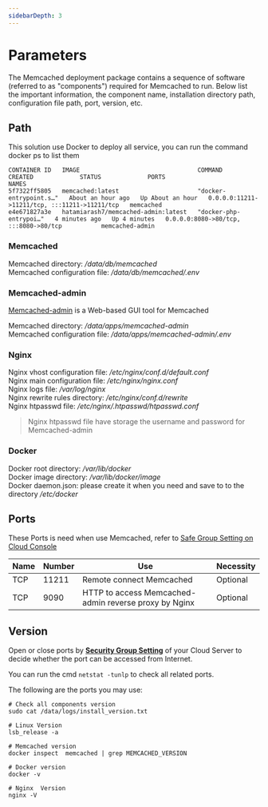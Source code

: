 ```yaml
---
sidebarDepth: 3
---
```


# Parameters

The Memcached deployment package contains a sequence of software (referred to as "components") required for Memcached to run. Below list the important information, the component name, installation directory path, configuration file path, port, version, etc.

## Path

This solution use Docker to deploy all service, you can run the command docker ps to list them

```
CONTAINER ID   IMAGE                                 COMMAND                  CREATED             STATUS             PORTS                                           NAMES
5f7322ff5805   memcached:latest                      "docker-entrypoint.s…"   About an hour ago   Up About an hour   0.0.0.0:11211->11211/tcp, :::11211->11211/tcp   memcached
e4e671827a3e   hatamiarash7/memcached-admin:latest   "docker-php-entrypoi…"   4 minutes ago   Up 4 minutes   0.0.0.0:8080->80/tcp, :::8080->80/tcp           memcached-admin
```

### Memcached

Memcached directory: */data/db/memcached*  
Memcached configuration file: */data/db/memcached/.env*  

### Memcached-admin

[Memcached-admin](https://github.com/hatamiarash7/Memcached-Admin) is a Web-based GUI tool for Memcached

Memcached directory: */data/apps/memcached-admin*  
Memcached configuration file: */data/apps/memcached-admin/.env*  

### Nginx

Nginx vhost configuration file: */etc/nginx/conf.d/default.conf*    
Nginx main configuration file: */etc/nginx/nginx.conf*   
Nginx logs file: */var/log/nginx*  
Nginx rewrite rules directory: */etc/nginx/conf.d/rewrite*  
Nginx htpasswd file: */etc/nginx/.htpasswd/htpasswd.conf* 

> Nginx htpasswd file have storage the username and password for Memcached-admin

### Docker

Docker root directory: */var/lib/docker*  
Docker image directory: */var/lib/docker/image*   
Docker daemon.json: please create it when you need and save to to the directory */etc/docker*   

## Ports

These Ports is need when use Memcached, refer to [Safe Group Setting on Cloud Console](https://support.websoft9.com/docs/faq/tech-instance.html)

| Name | Number | Use |  Necessity |
| --- | --- | --- | --- |
| TCP | 11211 | Remote connect Memcached | Optional |
| TCP | 9090 | HTTP to access Memcached-admin reverse proxy by Nginx | Optional |

## Version

Open or close ports by **[Security Group Setting](https://support.websoft9.com/docs/faq/tech-instance.html)** of your Cloud Server to decide whether the port can be accessed from Internet.  

You can run the cmd `netstat -tunlp` to check all related ports.  

The following are the ports you may use:

```shell
# Check all components version
sudo cat /data/logs/install_version.txt

# Linux Version
lsb_release -a

# Memcached version
docker inspect  memcached | grep MEMCACHED_VERSION

# Docker version
docker -v

# Nginx  Version
nginx -V
```
